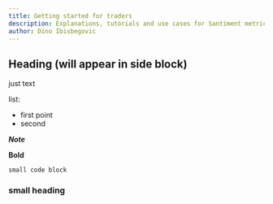 ```yaml
---
title: Getting started for traders
description: Explanations, tutorials and use cases for Santiment metrics and tools. Learn how to use our platform to better understand market behavior, network activity and stakeholder trends.
author: Dino Ibisbegovic
---
```


## Heading (will appear in side block)

just text

list:
- first point
- second

***Note***

**Bold**

`small code block`



### small heading

